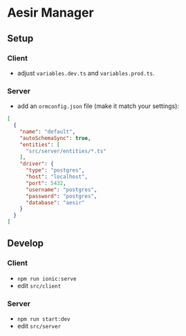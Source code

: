 # Aesir Manager

## Setup

### Client

* adjust `variables.dev.ts` and `variables.prod.ts`.

### Server

* add an `ormconfig.json` file (make it match your settings):

```json
[
  {
    "name": "default",
    "autoSchemaSync": true,
    "entities": [
      "src/server/entities/*.ts"
    ],
    "driver": {
      "type": "postgres",
      "host": "localhost",
      "port": 5432,
      "username": "postgres",
      "password": "postgres",
      "database": "aesir"
    }
  }
]
```

## Develop

### Client

* `npm run ionic:serve`
* edit `src/client`

### Server

* `npm run start:dev`
* edit `src/server`
